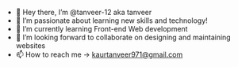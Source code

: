- 👋 Hey there, I’m @tanveer-12 aka tanveer
- 👀 I’m passionate about learning new skills and technology!
- 🌱 I’m currently learning Front-end Web development 
- 💞️ I’m looking forward to collaborate on designing and maintaining websites
- 📫 How to reach me -> kaurtanveer971@gmail.com

<!---
tanveer-12/tanveer-12 is a ✨ special ✨ repository because its `README.md` (this file) appears on your GitHub profile.
You can click the Preview link to take a look at your changes.
--->
